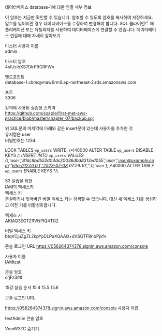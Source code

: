 데이터베이스 database-1에 대한 연결 세부 정보

이 암호는 지금만 확인할 수 있습니다. 참조할 수 있도록 암호를 복사하여 저장하세요. 암호를 잊어버린 경우 데이터베이스를 수정하여 변경해야 합니다. SQL 클라이언트 애플리케이션 또는 유틸리티를 사용하여 데이터베이스에 연결할 수 있습니다.
데이터베이스 연결에 대해 자세히 알아보기 

마스터 사용자 이름  
admin

마스터 암호  
4sIUsIhXS7DlrP9GRFWn

엔드포인트  
database-1.cbmqymaw6rm0.ap-northeast-2.rds.amazonaws.com

포트  
3306

강의에 사용된 실습용 스키마  
https://github.com/soaple/first-met-aws-practice/blob/master/chapter_07/backup.sql

위 SQL문의 마지막에 아래와 같은 insert문이 있는데 
사용자를 추가한 것   
유저명은 user  
비밀번호는 1234  

LOCK TABLES `wp_users` WRITE;
/*!40000 ALTER TABLE `wp_users` DISABLE KEYS */;
INSERT INTO `wp_users` VALUES
(1,'user','81dc9bdb52d04dc20036dbd8313ed055','user','user@example.com','http://127.0.0.1','2023-07-08 07:29:10','',0,'user');
/*!40000 ALTER TABLE `wp_users` ENABLE KEYS */;


S3 실습을 위한  
IAM의 액세스키  
액세스 키  
분실하거나 잊어버린 비밀 액세스 키는 검색할 수 없습니다. 대신 새 액세스 키를 생성하고 이전 키를 비활성화합니다.

액세스 키  
AKIAQ3EGTZRVNPIQ4TG2  

비밀 액세스 키  
btqVCjuZgZL2kpYpDLPaXQAAQ+dVSGTFBnbPjxfv



콘솔 로그인 URL
https://058264374378.signin.aws.amazon.com/console  

사용자 이름  
IAMtest  

콘솔 암호  
o'jFz3#&



15강 실습 순서
15.4
15.5
15.6

콘솔 로그인 URL

https://058264374378.signin.aws.amazon.com/console
사용자 이름

testAdmin
콘솔 암호

VomW3I'C
숨기기